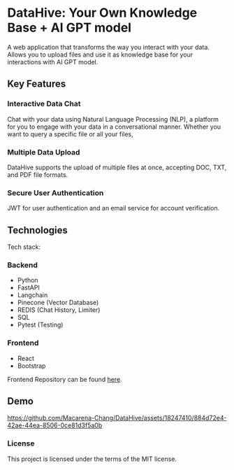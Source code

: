 # DataHive: Your Own Knowledge Base + AI GPT model

A web application that transforms the way you interact with your data. Allows you to upload files and use it as knowledge base for your interactions with AI GPT model.

## Key Features

### Interactive Data Chat
Chat with your data using Natural Language Processing (NLP), a platform for you to engage with your data in a conversational manner. Whether you want to query a specific file or  all your files, 

### Multiple Data Upload
DataHive supports the upload of multiple files at once, accepting DOC, TXT, and PDF file formats. 

### Secure User Authentication

 JWT for user authentication and an email service for account verification.

## Technologies

Tech stack:

### Backend

- Python
- FastAPI
- Langchain
- Pinecone (Vector Database)
- REDIS (Chat History, Limiter)
- SQL
- Pytest (Testing)

### Frontend

- React
- Bootstrap


Frontend Repository can be found [here](https://github.com/Macarena-Chang/DataHive-Frontend).



## Demo

https://github.com/Macarena-Chang/DataHive/assets/18247410/884d72e4-42ae-44ea-8506-0ce81d3f5a0b




### License
This project is licensed under the terms of the MIT license.

